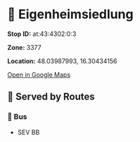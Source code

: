 # 🚉 Eigenheimsiedlung


**Stop ID:** at:43:4302:0:3

**Zone:** 3377

**Location:** 48.03987993, 16.30434156

[Open in Google Maps](https://www.google.com/maps?q=48.03987993,16.30434156)

## 🚆 Served by Routes

### 🚌 Bus
- SEV BB